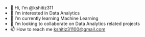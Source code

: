 - 👋 Hi, I’m @kshitiz311
- 👀 I’m interested in Data Analytics
- 🌱 I’m currently learning Machine Learning
- 💞️ I’m looking to collaborate on Data Analytics related projects
- 📫 How to reach me kshitiz31100@gmail.com

<!---
kshitiz311/kshitiz311 is a ✨ special ✨ repository because its `README.md` (this file) appears on your GitHub profile.
You can click the Preview link to take a look at your changes.
--->
